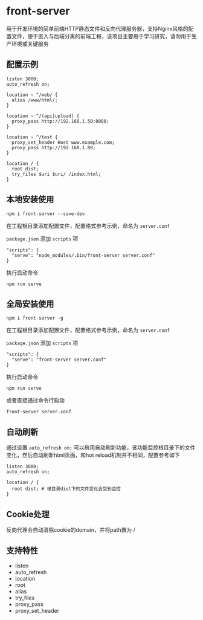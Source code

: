 # front-server

用于开发环境的简单前端HTTP静态文件和反向代理服务器，支持Nginx风格的配置文件，便于嵌入与后端分离的前端工程，该项目主要用于学习研究，请勿用于生产环境或关键服务

## 配置示例

```
listen 3000;
auto_refresh on;

location ~ ^/web/ {
  alias /www/html/;
}

location ~ ^/(api|upload) {
  proxy_pass http://192.168.1.50:8080;
}

location ~ ^/test {
  proxy_set_header Host www.example.com;
  proxy_pass http://192.168.1.80;
}

location / {
  root dist;
  try_files $uri $uri/ /index.html;
}
```

## 本地安装使用

```
npm i front-server --save-dev
```

在工程根目录添加配置文件，配置格式参考示例，命名为 `server.conf`

`package.json` 添加 `scripts` 项

```
"scripts": {
  "serve": "node_modules/.bin/front-server server.conf"
}
```

执行启动命令

```
npm run serve
```

## 全局安装使用

```
npm i front-server -g
```

在工程根目录添加配置文件，配置格式参考示例，命名为 `server.conf`

`package.json` 添加 `scripts` 项

```
"scripts": {
  "serve": "front-server server.conf"
}
```

执行启动命令

```
npm run serve
```

或者直接通过命令行启动

```
front-server server.conf
```

## 自动刷新

通过设置 `auto_refresh on;` 可以启用自动刷新功能，该功能监控根目录下的文件变化，然后自动刷新html页面，和hot reload机制并不相同，配置参考如下

```
listen 3000;
auto_refresh on;

location / {
  root dist; # 根目录dist下的文件变化会受到监控
}
```

## Cookie处理

反向代理会自动清除cookie的domain，并将path置为 /

## 支持特性

- listen
- auto_refresh
- location
- root
- alias
- try_files
- proxy_pass
- proxy_set_header
